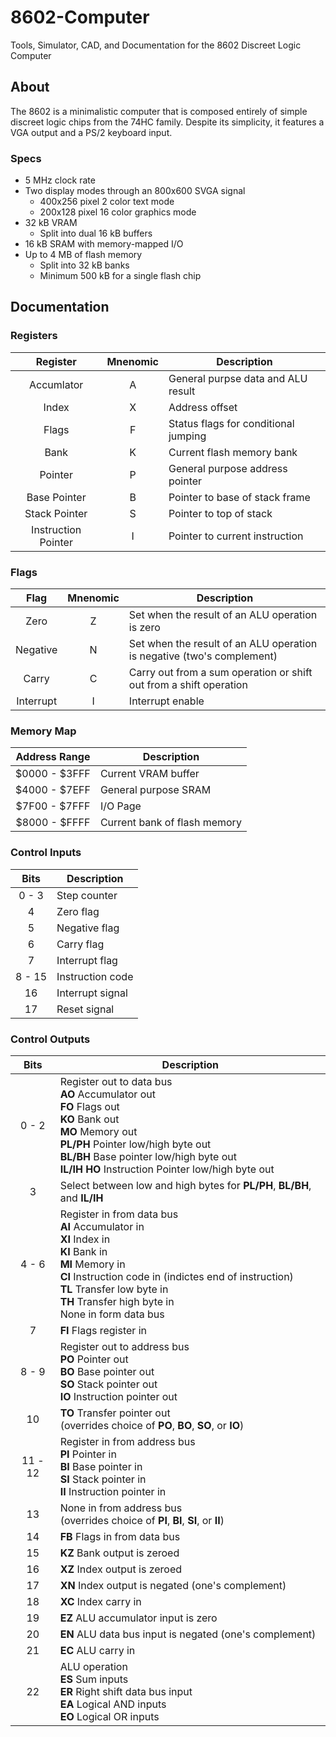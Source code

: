 # 8602-Computer
Tools, Simulator, CAD, and Documentation for the 8602 Discreet Logic Computer

## About
The 8602 is a minimalistic computer that is composed entirely of simple discreet logic chips from the 74HC family. Despite its simplicity, it features a VGA output and a PS/2 keyboard input.

### Specs
- 5 MHz clock rate
- Two display modes through an 800x600 SVGA signal
	- 400x256 pixel 2 color text mode
	- 200x128 pixel 16 color graphics mode
- 32 kB VRAM
	- Split into dual 16 kB buffers
- 16 kB SRAM with memory-mapped I/O
- Up to 4 MB of flash memory
	- Split into 32 kB banks
	- Minimum 500 kB for a single flash chip

## Documentation
### Registers
| Register            | Mnenomic | Description                          |
| :------:            | :------: | -----------                          |
| Accumlator          | A        | General purpse data and ALU result   |
| Index               | X        | Address offset                       |
| Flags               | F        | Status flags for conditional jumping |
| Bank                | K        | Current flash memory bank            |
| Pointer             | P        | General purpose address pointer      |
| Base Pointer        | B        | Pointer to base of stack frame       |
| Stack Pointer       | S        | Pointer to top of stack              |
| Instruction Pointer | I        | Pointer to current instruction       |

### Flags
| Flag      | Mnenomic | Description
| :--:      | :------: | -----------                                                            |
| Zero      | Z        | Set when the result of an ALU operation is zero                        |
| Negative  | N        | Set when the result of an ALU operation is negative (two's complement) |
| Carry     | C        | Carry out from a sum operation or shift out from a shift operation     |
| Interrupt | I        | Interrupt enable                                                       |

### Memory Map
| Address Range | Description                  |
| :-----------: | -----------                  |
| $0000 - $3FFF | Current VRAM buffer          |
| $4000 - $7EFF | General purpose SRAM         |
| $7F00 - $7FFF | I/O Page                     |
| $8000 - $FFFF | Current bank of flash memory |

### Control Inputs
| Bits   | Description      |
| :--:   | -----------      |
| 0 - 3  | Step counter     |
| 4      | Zero flag        |
| 5      | Negative flag    |
| 6      | Carry flag       |
| 7      | Interrupt flag   |
| 8 - 15 | Instruction code |
| 16     | Interrupt signal |
| 17     | Reset signal     |

### Control Outputs
| Bits    | Description                                                               |
| :--:    | -----------                                                               |
| 0 - 2   | Register out to data bus <br> __AO__ Accumulator out <br> __FO__ Flags out <br> __KO__ Bank out <br> __MO__ Memory out <br> __PL/PH__ Pointer low/high byte out <br> __BL/BH__ Base pointer low/high byte out <br> __IL/IH HO__ Instruction Pointer low/high byte out |
| 3       | Select between low and high bytes for __PL/PH__, __BL/BH__, and __IL/IH__ |
| 4 - 6   | Register in from data bus <br> __AI__ Accumulator in <br> __XI__ Index in <br> __KI__ Bank in <br> __MI__ Memory in <br> __CI__ Instruction code in (indictes end of instruction) <br> __TL__ Transfer low byte in <br> __TH__ Transfer high byte in <br> None in form data bus |
| 7       | __FI__ Flags register in                                                  |
| 8 - 9   | Register out to address bus <br> __PO__ Pointer out <br> __BO__ Base pointer out <br> __SO__ Stack pointer out <br> __IO__ Instruction pointer out |
| 10      | __TO__ Transfer pointer out <br> (overrides choice of __PO__, __BO__, __SO__, or __IO__) |
| 11 - 12 | Register in from address bus <br> __PI__ Pointer in <br> __BI__ Base pointer in <br> __SI__ Stack pointer in <br> __II__ Instruction pointer in |
| 13      | None in from address bus <br> (overrides choice of __PI__, __BI__, __SI__, or __II__) |
| 14      | __FB__ Flags in from data bus                                             |
| 15      | __KZ__ Bank output is zeroed                                              |
| 16      | __XZ__ Index output is zeroed                                             |
| 17      | __XN__ Index output is negated (one's complement)                         |
| 18      | __XC__ Index carry in                                                     |
| 19      | __EZ__ ALU accumulator input is zero                                      |
| 20      | __EN__ ALU data bus input is negated (one's complement)                   |
| 21      | __EC__ ALU carry in                                                       |
| 22      | ALU operation <br> __ES__ Sum inputs <br> __ER__ Right shift data bus input <br> __EA__ Logical AND inputs <br> __EO__ Logical OR inputs |
